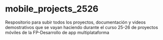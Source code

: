 # mobile_projects_2526
Respositorio para subir todos los proyectos, documentación y videos demostrativos que se vayan haciendo durante el curso 25-26 de proyectos móviles de la FP-Desarrollo de app multiplataforma
